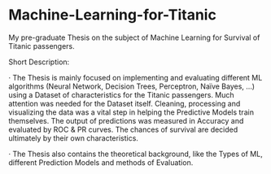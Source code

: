 # Machine-Learning-for-Titanic
My pre-graduate Thesis on the subject of Machine Learning for Survival of Titanic passengers.

Short Description:

· The Thesis is mainly focused on implementing and evaluating different ML algorithms (Neural Network, Decision Trees, Perceptron, Naïve Bayes, …) 
  using a Dataset of characteristics for the Titanic passengers. Much attention was needed for the Dataset itself. Cleaning, processing and 
  visualizing the data was a vital step in helping the Predictive Models train themselves. The output of predictions was measured in Accuracy and 
  evaluated by ROC & PR curves. The chances of survival are decided ultimately by their own characteristics.

· The Thesis also contains the theoretical background, like the Types of ML, different Prediction Models and methods of Evaluation.
